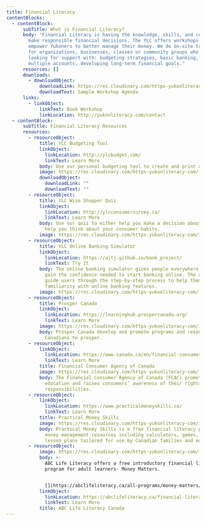 ```yaml
---
title: Financial Literacy
contentBlocks:
  - contentBlock:
      subTitle: What is Financial Literacy?
      body: "Financial Literacy is having the knowledge, skills, and confidence to
        make responsible financial decisions. The YLC offers workshops aimed to
        empower Yukoners to better manage their money. We do on-site training
        for organizations, businesses, classes or community groups who are
        looking for support with: budgeting strategies, basic banking, managing
        multiple accounts, developing long-term financial goals."
      resources: []
      downloads:
        - downloadObject:
            downloadLink: https://res.cloudinary.com/https-yukonliteracy-com/image/upload/v1648538168/financial-literacy-agenda_anfo8u.pdf
            downloadText: Sample Workshop Agenda
      links:
        - linkObject:
            linkText: Book Workshop
            linkLocation: http://yukonliteracy.com/contact
  - contentBlock:
      subTitle: Financial Literacy Resources
      resources:
        - resourceObject:
            title: YLC Budgeting Tool
            linkObject:
              linkLocation: http://ylcbudget.com/
              linkText: Learn More
            body: Use our personal budgeting tool to create and print a monthly budget.
            image: https://res.cloudinary.com/https-yukonliteracy-com/image/upload/q_35/v1648540396/ylc_budgeting_tool_screenshot_l3al0h.png
            downloadObject:
              downloadLink: ""
              downloadText: ""
        - resourceObject:
            title: YLC Wise Shopper Quiz
            linkObject:
              linkLocation: http://ylcconsumersurvey.ca/
              linkText: Learn More
            body: Use our quiz to either help you make a decision about a purchase or to
              help you think about your consumer habits.
            image: https://res.cloudinary.com/https-yukonliteracy-com/image/upload/q_35/v1648540440/wise_shopper_quiz_nglrda.png
        - resourceObject:
            title: YLC Online Banking Simulator
            linkObject:
              linkLocation: https://ajtj.github.io/bank_project/
              linkText: Try It
            body: The online banking simulator gives people everywhere the opportunity to
              gain the confidence needed to start banking online. The activities
              guide users through the step-by-step process to help them build
              familiarity with online banking features.
            image: https://res.cloudinary.com/https-yukonliteracy-com/image/upload/q_35/v1648537729/ylc_banking_simulator_bcv4um.png
        - resourceObject:
            title: Prosper Canada
            linkObject:
              linkLocation: https://learninghub.prospercanada.org/
              linkText: Learn More
            image: https://res.cloudinary.com/https-yukonliteracy-com/image/upload/q_35/v1648538070/screen-shot-2020-10-09-at-8.40.45-am_k12iwn.png
            body: Prosper Canada develop and promote programs and resources that help
              Canadians to prosper.
        - resourceObject:
            linkObject:
              linkLocation: https://www.canada.ca/en/financial-consumer-agency.html
              linkText: Learn More
            title: Financial Consumer Agency of Canada
            image: https://res.cloudinary.com/https-yukonliteracy-com/image/upload/q_35/v1648538046/screen-shot-2020-10-09-at-8.47.21-am_exju1k.png
            body: The Financial Consumer Agency of Canada (FCAC) promotes financial
              education and raises consumers’ awareness of their rights and
              responsibilities.
        - resourceObject:
            linkObject:
              linkLocation: https://www.practicalmoneyskills.ca/
              linkText: Learn More
            title: Practical Money Skills
            image: https://res.cloudinary.com/https-yukonliteracy-com/image/upload/q_35/v1648538008/screen-shot-2020-10-09-at-8.56.49-am_vkqoc1.png
            body: Practical Money Skills is a free financial literacy program that offers
              money management resources including calculators, games, and
              lesson plans tailored for use by Canadian families and educators.
        - resourceObject:
            image: https://res.cloudinary.com/https-yukonliteracy-com/image/upload/q_35/v1648537983/screen-shot-2020-10-09-at-8.59.09-am_hspv8m.png
            body: >-
              ABC Life Literacy offers a free introductory financial literacy
              program for adult learners- Money Matters.


              [](https://abclifeliteracy.ca/all-programs/money-matters/)
            linkObject:
              linkLocation: https://abclifeliteracy.ca/financial-literacy/#
              linkText: Learn More
            title: ABC Life Literacy Canada
---
```

